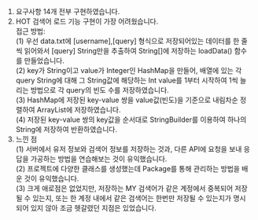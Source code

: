 1. 요구사항 14개 전부 구현하였습니다.
2. HOT 검색어 로드 기능 구현이 가장 어려웠습니다.\
접근 방법: \
   (1) 우선 data.txt에 [username],[query] 형식으로 저장되어있는 데이터를 한 줄씩 읽어와서 [query] String만을 추출하여 String[]에 저장하는 loadData() 함수를 만들었습니다.\
   (2) key가 String이고 value가 Integer인 HashMap을 만들어, 배열에 있는 각 query String에 대해 그 String값에 해당하는 Int value를 1부터 시작하여 1씩 늘리는 방법으로 각 query의 빈도 수를 저장하였습니다.\
   (3) HashMap에 저장된 key-value 쌍을 value값(빈도)을 기준으로 내림차순 정렬하여 ArrayList에 저장하였습니다.\
   (4) 저장된 key-value 쌍의 key값을 순서대로 StringBuilder를 이용하여 하나의 String에 저장하여 반환하였습니다.
3. 느낀 점\
   (1) 서버에서 유저 정보와 검색어 정보를 저장하는 것과, 다른 API에 요청을 보내 응답을 가공하는 방법을 연습해보는 것이 유익했습니다.\
   (2) 프로젝트에 다양한 클래스를 생성했는데 Package를 통해 관리하는 방법을 배운 것이 유익했습니다.\
   (3) 크게 애로점은 없었지만, 저장하는 MY 검색어가 같은 계정에서 중복되어 저장될 수 있는지, 또는 한 계정 내에서 같은 검색어는 한번만 저장될 수 있는지가 명시되어 있지 않아 조금 헷갈렸던 지점은 있었습니다.
